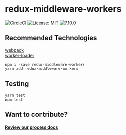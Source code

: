 # redux-middleware-workers

[![CircleCI](https://circleci.com/gh/Natasha08/redux-middleware-workers.svg?style=shield)](https://circleci.com/gh/Natasha08/redux-middleware-workers)
[![License: MIT](https://img.shields.io/badge/License-MIT-blue.svg)](https://opensource.org/licenses/MIT)
![7.10.0](https://img.shields.io/npm/v/@cycle/core.svg)

## Recommended Technologies
[webpack](https://github.com/webpack/webpack)  
[worker-loader](https://github.com/webpack-contrib/worker-loader)

`npm i -save redux-middleware-workers`  
`yarn add redux-middleware-workers`

## Testing
`yarn test`  
`npm test`

## Want to contribute?

#### [Review our process docs](./PROCESS.md)

